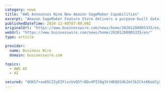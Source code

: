 ```yaml
---
category: news
title: "AWS Announces Nine New Amazon SageMaker Capabilities"
excerpt: "Amazon SageMaker Feature Store delivers a purpose-built data store for storing, updating, retrieving, and sharing machine learning features Amazon SageMaker Pipelines gives developers the first ..."
publishedDateTime: 2020-12-09T07:08:00Z
originalUrl: "https://www.businesswire.com/news/home/20201208005335/en/"
webUrl: "https://www.businesswire.com/news/home/20201208005335/en/"
type: article

provider:
  name: Business Wire
  domain: businesswire.com

topics:
  - AWS AI
  - AI

secured: "OOK57+xw65CZ2yEIFivcUvQ5frBDv4PIS8g3ttHDQ81Hk2mtSkICksKKadJyXTZ0uENojaNUMoad+ON85Mk4GwKNfdGaZy465a9zs9PK0cauwqMc3lLo70VnCViLuMNV5XKCUow73qZDMIaeGPDo1jXPclOGxGanB+fWg365XlF4q7UfXAYRHNs07XEcYJS3iKafDiqzP3FdekY7JWfD4Ps++1QOhq6o7snUbv2kD3Bz9yd2GWlS1fo7rJoT8jcLgaqG8RMZStQv2eBEzOLbkqYJP19UxNoJPNg/67gyTHdjjiGtFTwWixRuVOKuDRhPIhnqO9y1Fu4JKHtdGY29DgFM86YBMi6G/eAqWqOs5oo=;j/6juRDPkpZ903eChzPt2A=="
---
```


